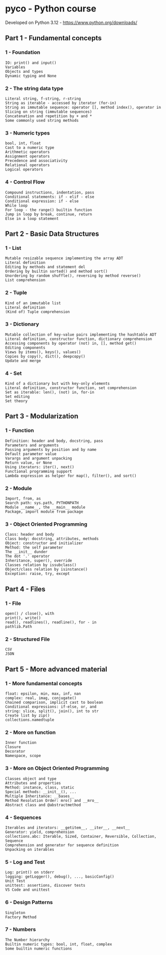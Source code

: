 # pyco - Python course
Developed on Python 3.12 - <https://www.python.org/downloads/>

## Part 1 - Fundamental concepts

### 1 - Foundation
    IO: print() and input()
    Variables
    Objects and types
    Dynamic typing and None
### 2 - The string data type
    Literal string, f-string, r-string
    String as iterable - accessed by iterator (for-in)
    String as immutable sequence: operator [], method index(), operator in
    Slicing on string (immutable sequences)
    Concatenation and repetition by + and *
    Some commonly used string methods
### 3 - Numeric types
    bool, int, float
    Cast to a numeric type
    Arithmetic operators
    Assignment operators
    Precedence and associativity
    Relational operators
    Logical operators
### 4 - Control Flow
    Compound instructions, indentation, pass
    Conditional statements: if - elif - else
    Conditional expression: if - else
    While loop
    For loop - the range() builtin function
    Jump in loop by break, continue, return
    Else in a loop statement

## Part 2 - Basic Data Structures

### 1 - List
    Mutable resizable sequence implementing the array ADT
    Literal definition
    Editing by methods and statement del
    Ordering by builtin sorted() and method sort()
    Unordering by random shuffle(), reversing by method reverse()
    List comprehension
### 2 - Tuple
    Kind of an immutable list
    Literal definition
    (Kind of) Tuple comprehension
### 3 - Dictionary
    Mutable collection of key-value pairs implementing the hashtable ADT
    Literal definition, constructor function, dictionary comprehension
    Accessing components by operator (not) in, [], method get()
    Editing components
    Views by items(), keys(), values()
    Copies by copy(), dict(), deepcopy()
    Update and merge
### 4 - Set
    Kind of a dictionary but with key-only elements
    Literal definition, constructor function, set comprehension
    Set as iterable: len(), (not) in, for-in
    Set editing
    Set theory

## Part 3 - Modularization

### 1 - Function
    Definition: header and body, docstring, pass
    Parameters and arguments
    Passing arguments by position and by name
    Default parameter value
    Varargs and argument unpacking
    Return value, or None
    Using iterators: iter(), next()
    Functional programming support
    Lambda expression as helper for map(), filter(), and sort()
### 2 - Module
    Import, from, as
    Search path: sys.path, PYTHONPATH
    Module __name__, the __main__ module
    Package, import module from package
### 3 - Object Oriented Programming
    Class: header and body
    Class body: docstring, attributes, methods
    Object: constructor and initializer
    Method: the self parameter
    The __init__ dunder
    The dot '.' operator
    Inheritance, super(), override
    Classes relation by issubclass()
    Object/class relation by isinstance()
    Exception: raise, try, except

## Part 4 - Files

### 1 - File
    open() / close(), with
    print(), write()
    read(), readlines(), readline(), for - in
    pathlib.Path
### 2 - Structured File
    CSV
    JSON

## Part 5 - More advanced material

### 1 - More fundamental concepts
    float: epsilon, min, max, inf, nan
    complex: real, imag, conjugate()
    Chained comparison, implicit cast to boolean
    Conditional expressions: if-else, or, and
    string: slice, split(), join(), int to str
    Create list by zip()
    collections.namedtuple
### 2 - More on function
    Inner function
    Closure
    Decorator
    Namespace, scope
### 3 - More on Object Oriented Programming
    Classes object and type
    Attributes and properties
    Method: instance, class, static
    Special methods: __init__(), ...
    Multiple Inheritance: __bases__
    Method Resolution Order: mro() and __mro__
    Abstract class and @abstractmethod
### 4 - Sequences
    Iterables and iterators: __getitem__, __iter__, __next__
    Generator: yield, comprehension
    collections.abc: Iterable, Sized, Container, Reversible, Collection, Sequence
    Comprehension and generator for sequence definition
    Unpacking on iterables
### 5 - Log and Test
    Log: print() on stderr
    logging: getLogger(), debug(), ..., basicConfig()
    Unit Test
    unittest: assertions, discover tests
    VS Code and unittest
### 6 - Design Patterns
    Singleton
    Factory Method
### 7 - Numbers
    The Number hierarchy
    Builtin numeric types: bool, int, float, complex
    Some builtin numeric functions
